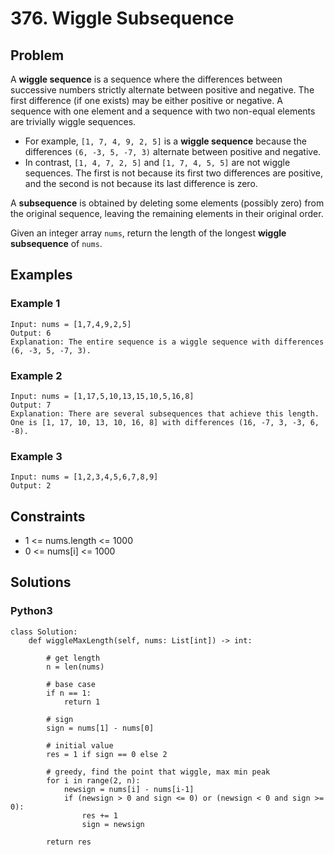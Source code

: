 # 376. Wiggle Subsequence

## Problem

A **wiggle sequence** is a sequence where the differences between successive numbers strictly alternate between positive and negative. The first difference (if one exists) may be either positive or negative. A sequence with one element and a sequence with two non-equal elements are trivially wiggle sequences.

  * For example, `[1, 7, 4, 9, 2, 5]` is a **wiggle sequence** because the differences `(6, -3, 5, -7, 3)` alternate between positive and negative.
  * In contrast, `[1, 4, 7, 2, 5]` and `[1, 7, 4, 5, 5]` are not wiggle sequences. The first is not because its first two differences are positive, and the second is not because its last difference is zero.

A **subsequence** is obtained by deleting some elements (possibly zero) from the original sequence, leaving the remaining elements in their original order.

Given an integer array `nums`, return the length of the longest **wiggle subsequence** of `nums`.

## Examples

### Example 1

```
Input: nums = [1,7,4,9,2,5]
Output: 6
Explanation: The entire sequence is a wiggle sequence with differences (6, -3, 5, -7, 3).
```

### Example 2

```
Input: nums = [1,17,5,10,13,15,10,5,16,8]
Output: 7
Explanation: There are several subsequences that achieve this length.
One is [1, 17, 10, 13, 10, 16, 8] with differences (16, -7, 3, -3, 6, -8).
```

### Example 3

```
Input: nums = [1,2,3,4,5,6,7,8,9]
Output: 2
```

## Constraints

* 1 <= nums.length <= 1000
* 0 <= nums[i] <= 1000

## Solutions

### Python3

```
class Solution:
    def wiggleMaxLength(self, nums: List[int]) -> int:
        
        # get length
        n = len(nums)
        
        # base case
        if n == 1:
            return 1
        
        # sign
        sign = nums[1] - nums[0]
        
        # initial value
        res = 1 if sign == 0 else 2
        
        # greedy, find the point that wiggle, max min peak
        for i in range(2, n):
            newsign = nums[i] - nums[i-1]
            if (newsign > 0 and sign <= 0) or (newsign < 0 and sign >= 0):
                res += 1
                sign = newsign
                
        return res
```
